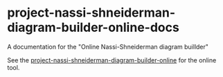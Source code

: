 # project-nassi-shneiderman-diagram-builder-online-docs

A documentation for the "Online Nassi-Shneiderman diagram buillder"

See the [project-nassi-shneiderman-diagram-builder-online](https://eurydia.github.io/project-nassi-shneiderman-diagram-builder-online/) for the online tool.
